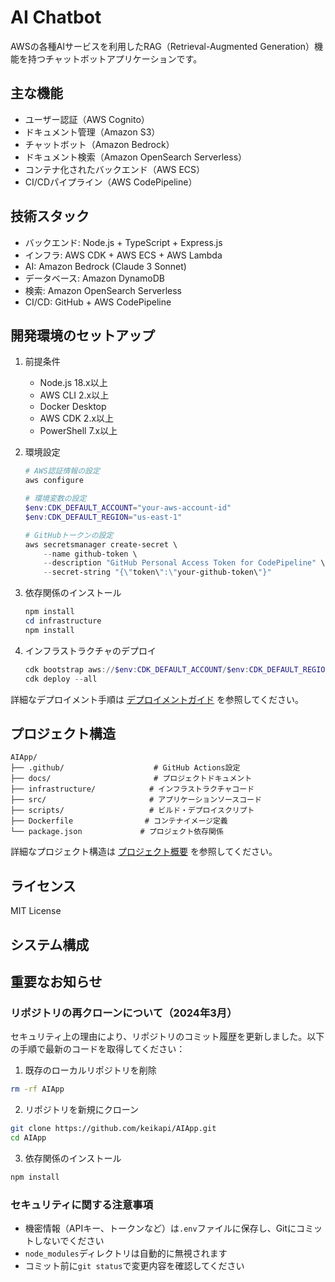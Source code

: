 # AI Chatbot

AWSの各種AIサービスを利用したRAG（Retrieval-Augmented Generation）機能を持つチャットボットアプリケーションです。

## 主な機能

- ユーザー認証（AWS Cognito）
- ドキュメント管理（Amazon S3）
- チャットボット（Amazon Bedrock）
- ドキュメント検索（Amazon OpenSearch Serverless）
- コンテナ化されたバックエンド（AWS ECS）
- CI/CDパイプライン（AWS CodePipeline）

## 技術スタック

- バックエンド: Node.js + TypeScript + Express.js
- インフラ: AWS CDK + AWS ECS + AWS Lambda
- AI: Amazon Bedrock (Claude 3 Sonnet)
- データベース: Amazon DynamoDB
- 検索: Amazon OpenSearch Serverless
- CI/CD: GitHub + AWS CodePipeline

## 開発環境のセットアップ

1. 前提条件
   - Node.js 18.x以上
   - AWS CLI 2.x以上
   - Docker Desktop
   - AWS CDK 2.x以上
   - PowerShell 7.x以上

2. 環境設定
   ```powershell
   # AWS認証情報の設定
   aws configure

   # 環境変数の設定
   $env:CDK_DEFAULT_ACCOUNT="your-aws-account-id"
   $env:CDK_DEFAULT_REGION="us-east-1"

   # GitHubトークンの設定
   aws secretsmanager create-secret \
       --name github-token \
       --description "GitHub Personal Access Token for CodePipeline" \
       --secret-string "{\"token\":\"your-github-token\"}"
   ```

3. 依存関係のインストール
   ```powershell
   npm install
   cd infrastructure
   npm install
   ```

4. インフラストラクチャのデプロイ
   ```powershell
   cdk bootstrap aws://$env:CDK_DEFAULT_ACCOUNT/$env:CDK_DEFAULT_REGION
   cdk deploy --all
   ```

詳細なデプロイメント手順は [デプロイメントガイド](docs/deployment/deployment-guide.md) を参照してください。

## プロジェクト構造

```
AIApp/
├── .github/                    # GitHub Actions設定
├── docs/                       # プロジェクトドキュメント
├── infrastructure/            # インフラストラクチャコード
├── src/                       # アプリケーションソースコード
├── scripts/                   # ビルド・デプロイスクリプト
├── Dockerfile                # コンテナイメージ定義
└── package.json             # プロジェクト依存関係
```

詳細なプロジェクト構造は [プロジェクト概要](docs/overview.md) を参照してください。

## ライセンス

MIT License

## システム構成

## 重要なお知らせ

### リポジトリの再クローンについて（2024年3月）

セキュリティ上の理由により、リポジトリのコミット履歴を更新しました。以下の手順で最新のコードを取得してください：

1. 既存のローカルリポジトリを削除
```bash
rm -rf AIApp
```

2. リポジトリを新規にクローン
```bash
git clone https://github.com/keikapi/AIApp.git
cd AIApp
```

3. 依存関係のインストール
```bash
npm install
```

### セキュリティに関する注意事項

- 機密情報（APIキー、トークンなど）は`.env`ファイルに保存し、Gitにコミットしないでください
- `node_modules`ディレクトリは自動的に無視されます
- コミット前に`git status`で変更内容を確認してください


